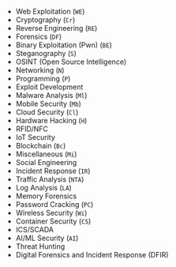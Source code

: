 - Web Exploitation (`WE`)
- Cryptography (`Cr`)
- Reverse Engineering (`RE`)
- Forensics (`DF`)
- Binary Exploitation (Pwn) (`BE`)
- Steganography (`S`)
- OSINT (Open Source Intelligence)
- Networking (`N`)
- Programming (`P`)
- Exploit Development
- Malware Analysis (`Ml`)
- Mobile Security (`Mb`)
- Cloud Security (`Cl`)
- Hardware Hacking (`H`)
- RFID/NFC
- IoT Security
- Blockchain (`Bc`)
- Miscellaneous (`Mi`)
- Social Engineering
- Incident Response (`IR`)
- Traffic Analysis (`NTA`)
- Log Analysis (`LA`)
- Memory Forensics
- Password Cracking (`PC`)
- Wireless Security (`Wi`)
- Container Security (`CS`)
- ICS/SCADA
- AI/ML Security (`AI`)
- Threat Hunting
- Digital Forensics and Incident Response (DFIR)